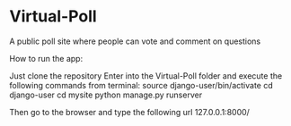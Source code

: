 # Virtual-Poll
A public poll site where people can vote and comment on questions

How to run the app:

Just clone the repository
Enter into the Virtual-Poll folder and execute the following commands from terminal:
source django-user/bin/activate
cd django-user
cd mysite
python manage.py runserver

Then go to the browser and type the following url
127.0.0.1:8000/
